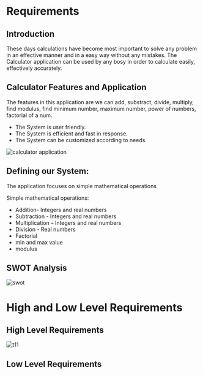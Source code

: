 # Requirements

## Introduction

These days calculations have become most important to solve any problem in an effective manner and in a easy way without any mistakes. The Calculator application can be used by any bosy in order to calculate easily, effectively accurately.

## Calculator Features and Application 

The features in this application are we can add, substract, divide, multiply, find modulus, find minimum number, maximum number, power of numbers, factorial of a num.

- The System is user friendly.
- The System is efficient and fast in response.
- The System can be customized according to needs.


![calculator application](https://user-images.githubusercontent.com/68370011/124750851-96c18580-df43-11eb-9396-e679fd90c161.png)


## Defining our System:

The application focuses on simple mathematical operations

Simple mathematical operations:
- Addition- Integers and real numbers
- Subtraction - Integers and real numbers
- Multiplication – Integers and real numbers
- Division - Real numbers
- Factorial
- min and max value
- modulus
 
## SWOT Analysis

![swot](https://user-images.githubusercontent.com/68370011/125184911-25355000-e23f-11eb-9812-58a5a9314c4f.png)

# High and Low Level Requirements

## High Level Requirements

![t11](https://user-images.githubusercontent.com/68370011/125186018-8c560300-e245-11eb-820f-06044ad23b47.PNG)



## Low Level Requirements




